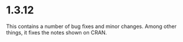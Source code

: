 # 1.3.12

This contains a number of bug fixes and minor changes.  Among
other things, it fixes the notes shown on CRAN.
